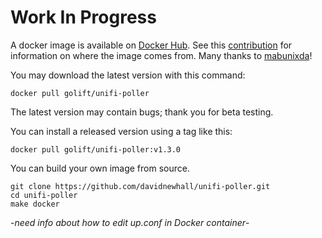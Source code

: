 # Work In Progress

A docker image is available on [Docker Hub](https://hub.docker.com/r/golift/unifi-poller). See this [contribution](https://github.com/davidnewhall/unifi-poller/pull/38) for information on where the image comes from. Many thanks to [mabunixda](https://github.com/mabunixda)!

You may download the latest version with this command:
```shell
docker pull golift/unifi-poller
```
The latest version may contain bugs; thank you for beta testing. 

You can install a released version using a tag like this:
```shell
docker pull golift/unifi-poller:v1.3.0
```

You can build your own image from source.
```shell
git clone https://github.com/davidnewhall/unifi-poller.git
cd unifi-poller
make docker
```

-_need info about how to edit up.conf in Docker container_-